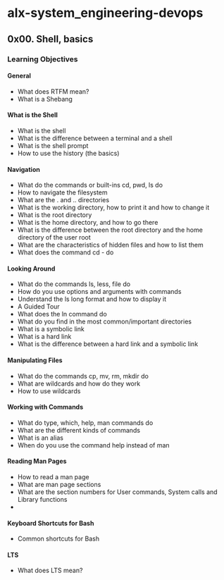# alx-system_engineering-devops
## 0x00. Shell, basics
### Learning Objectives

#### General
- What does RTFM mean?
- What is a Shebang

#### What is the Shell
- What is the shell
- What is the difference between a terminal and a shell
- What is the shell prompt
- How to use the history (the basics)

#### Navigation
- What do the commands or built-ins cd, pwd, ls do
- How to navigate the filesystem
- What are the . and .. directories
- What is the working directory, how to print it and how to change it
- What is the root directory
- What is the home directory, and how to go there
- What is the difference between the root directory and the home directory of the user root
- What are the characteristics of hidden files and how to list them
- What does the command cd - do

#### Looking Around
- What do the commands ls, less, file do
- How do you use options and arguments with commands
- Understand the ls long format and how to display it
- A Guided Tour
- What does the ln command do
- What do you find in the most common/important directories
- What is a symbolic link
- What is a hard link
- What is the difference between a hard link and a symbolic link

#### Manipulating Files
- What do the commands cp, mv, rm, mkdir do
- What are wildcards and how do they work
- How to use wildcards

#### Working with Commands
- What do type, which, help, man commands do
- What are the different kinds of commands
- What is an alias
- When do you use the command help instead of man

#### Reading Man Pages
- How to read a man page
- What are man page sections
- What are the section numbers for User commands, System calls and Library functions
- 
#### Keyboard Shortcuts for Bash
- Common shortcuts for Bash

#### LTS
- What does LTS mean?
